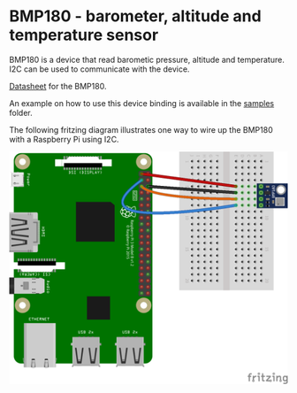 # BMP180 - barometer, altitude and temperature sensor

BMP180 is a device that read barometic pressure, altitude and temperature. I2C can be used to communicate with the device.

[Datasheet](https://cdn-shop.adafruit.com/datasheets/BST-BMP180-DS000-09.pdf) for the BMP180.

An example on how to use this device binding is available in the [samples](samples) folder.

The following fritzing diagram illustrates one way to wire up the BMP180 with a Raspberry Pi using I2C.

![Raspberry Pi Breadboard diagram](samples/rpi-bmp180_i2c_bb.png)
